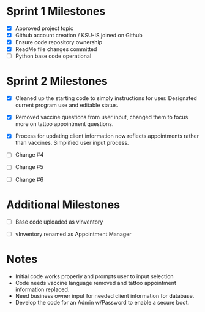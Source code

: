 # Sprint 1 Milestones 

- [x] Approved project topic
- [x] Github account creation / KSU-IS joined on Github
- [x] Ensure code repository ownership
- [x] ReadMe file changes committed
- [ ] Python base code operational

# Sprint 2 Milestones

- [x] Cleaned up the starting code to simply instructions for user. Designated current program use and editable status.
- [x] Removed vaccine questions from user input, changed them to focus more on tattoo appointment questions.
- [x] Process for updating client information now reflects appointments rather than vaccines. Simplified user input process.
- [ ] Change #4
- [ ] Change #5
- [ ] Change #6



# Additional Milestones
- [ ] Base code uploaded as vInventory
- [ ] vInventory renamed as Appointment Manager


# Notes
- Initial code works properly and prompts user to input selection 
- Code needs vaccine language removed and tattoo appointment information replaced.
- Need business owner input for needed client information for database.
- Develop the code for an Admin w/Password to enable a secure boot.

